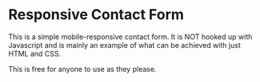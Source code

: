 # Responsive Contact Form   
This is a simple mobile-responsive contact form. It is NOT hooked up with Javascript and is mainly an example of what can be achieved with just HTML and CSS. 

This is free for anyone to use as they please. 

